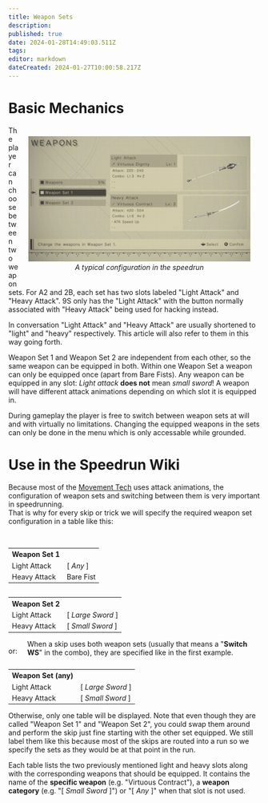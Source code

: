 ```yaml
---
title: Weapon Sets
description: 
published: true
date: 2024-01-28T14:49:03.511Z
tags: 
editor: markdown
dateCreated: 2024-01-27T10:00:58.217Z
---
```


# Basic Mechanics

<div style="float:right; text-align:center; margin:20px">
  <img width="444" height="250" src="/assets/intro/weapon_sets/weaponset_screen.jpg"><br>
  <i>A typical configuration in the speedrun</i>
</div>

The player can choose between two weapon sets. For A2 and 2B, each set has two slots labeled "Light Attack" and "Heavy Attack". 9S only has the "Light Attack" with the button normally associated with "Heavy Attack" being used for hacking instead.

In conversation "Light Attack" and "Heavy Attack" are usually shortened to "light" and "heavy" respectively. This article will also refer to them in this way going forth.

Weapon Set 1 and Weapon Set 2 are independent from each other, so the same weapon can be equipped in both.
Within one Weapon Set a weapon can only be equipped once (apart from Bare Fists). Any weapon can be equipped in any slot: *Light attack* **does not** mean *small sword*! A weapon will have different attack animations depending on which slot it is equipped in.

During gameplay the player is free to switch between weapon sets at will and with virtually no limitations. Changing the equipped weapons in the sets can only be done in the menu which is only accessable while grounded.

# Use in the Speedrun Wiki
Because most of the [Movement Tech](/intro/movement) uses attack animations, the configuration of weapon sets and switching between them is very important in speedrunning.<br>
That is why for every skip or trick we will specify the required weapon set configuration in a table like this:

<br>
<div>
  <table style="float:left; margin-right:20px">
  <tr>
    <th>Weapon Set 1</th><th></th>
  </tr>
  <tr>
    <td>Light Attack</td><td>[ <i>Any</i> ]</td>
  </tr>
  <tr>
    <td>Heavy Attack</td><td>Bare Fist</td>
  </tr>
  </table>

  <table style="float:left; margin-right:20px">
  <tr>
    <th>Weapon Set 2</th><th></th>
  </tr>
  <tr>
    <td>Light Attack</td><td>[ <i>Large Sword</i> ]</td>
  </tr>
  <tr>
    <td>Heavy Attack</td><td>[ <i>Small Sword</i> ]</td>
  </tr>
  </table>

  <p style="float:left; margin-right:20px">or:</p>

  <table style="float:left; margin-right:20px">
  <tr>
    <th>Weapon Set (any)</th><th></th>
  </tr>
  <tr>
    <td>Light Attack</td><td>[ <i>Large Sword</i> ]</td>
  </tr>
  <tr>
    <td>Heavy Attack</td><td>[ <i>Small Sword</i> ]</td>
  </tr>
  </table>
  <div style="height:150px"></div>
</div>
<br>

When a skip uses both weapon sets (usually that means a "<b>Switch WS</b>" in the combo), they are specified like in the first example. Otherwise, only one table will be displayed.
Note that even though they are called "Weapon Set 1" and "Weapon Set 2", you could swap them around and perform the skip just fine starting with the other set equipped. We still label them like this because most of the skips are routed into a run so we specify the sets as they would be at that point in the run.

Each table lists the two previously mentioned light and heavy slots along with the corresponding weapons that should be equipped.
It contains the name of the <b>specific weapon</b> (e.g. "Virtuous Contract"), a <b>weapon category</b> (e.g. "[ <i>Small Sword</i> ]") or "[ <i>Any</i> ]" when that slot is not used.